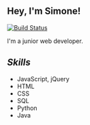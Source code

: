 ## Hey, I'm Simone!

[![Build Status](https://img.shields.io/badge/LinkedIn-0077B5?style=for-the-badge&logo=linkedin&logoColor=white)](https://www.linkedin.com/in/simone-alcala/)

I'm a junior web developer.
## _Skills_
- JavaScript, jQuery 
- HTML
- CSS
- SQL
- Python
- Java

